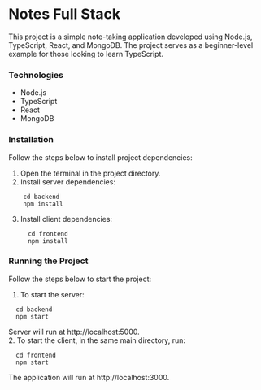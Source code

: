 # Notes Full Stack
This project is a simple note-taking application developed using Node.js, TypeScript, React, and MongoDB. The project serves as a beginner-level example for those looking to learn TypeScript.

### Technologies
- Node.js
- TypeScript
- React
- MongoDB

### Installation
Follow the steps below to install project dependencies:

1. Open the terminal in the project directory.
2. Install server dependencies:
  ```
      cd backend
      npm install
  ```

3. Install client dependencies:
   ```
     cd frontend
     npm install
   ```

### Running the Project
Follow the steps below to start the project:
1. To start the server:  
  ```
    cd backend
    npm start
  ```
Server will run at http://localhost:5000.  
2. To start the client, in the same main directory, run:
   ```
     cd frontend
     npm start
   ```
The application will run at http://localhost:3000.

